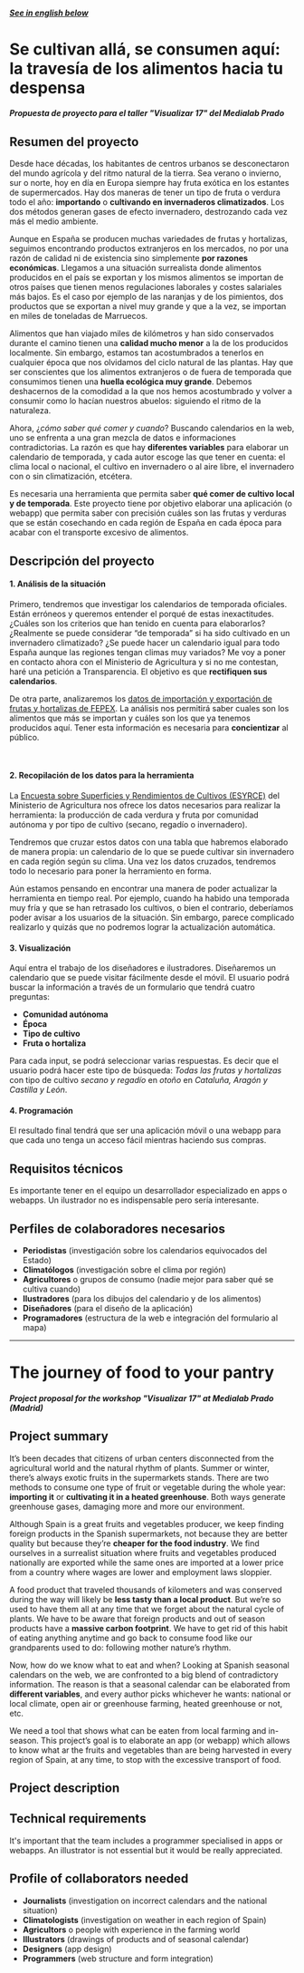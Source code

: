 ##### [See in english below](#the-journey-of-food-to-your-pantry)


# Se cultivan allá, se consumen aquí: la travesía de los alimentos hacia tu despensa
##### Propuesta de proyecto para el taller "Visualizar 17" del Medialab Prado


## Resumen del proyecto
Desde hace décadas, los habitantes de centros urbanos se desconectaron del mundo agrícola y del ritmo natural de la tierra. Sea verano o invierno, sur o norte, hoy en día en Europa siempre hay fruta exótica en los estantes de supermercados. Hay dos maneras de tener un tipo de fruta o verdura todo el año: **importando** o **cultivando en invernaderos climatizados**. Los dos métodos generan gases de efecto invernadero, destrozando cada vez más el medio ambiente.

Aunque en España se producen muchas variedades de frutas y hortalizas, seguimos encontrando productos extranjeros en los mercados, no por una razón de calidad ni de existencia sino simplemente **por razones económicas**. Llegamos a una situación surrealista donde alimentos producidos en el país se exportan y los mismos alimentos se importan de otros países que tienen menos regulaciones laborales y costes salariales más bajos. Es el caso por ejemplo de las naranjas y de los pimientos, dos productos que se exportan a nivel muy grande y que a la vez, se importan en miles de toneladas de Marruecos.

Alimentos que han viajado miles de kilómetros y han sido conservados durante el camino tienen una **calidad mucho menor** a la de los producidos localmente. Sin embargo, estamos tan acostumbrados a tenerlos en cualquier época que nos olvidamos del ciclo natural de las plantas. Hay que ser conscientes que los alimentos extranjeros o de fuera de temporada que consumimos tienen una **huella ecológica muy grande**. Debemos deshacernos de la comodidad a la que nos hemos acostumbrado y volver a consumir como lo hacían nuestros abuelos: siguiendo el ritmo de la naturaleza.

Ahora, ¿*cómo saber qué comer y cuando*? Buscando calendarios en la web, uno se enfrenta a una gran mezcla de datos e informaciones contradictorias. La razón es que hay **diferentes variables** para elaborar un calendario de temporada, y cada autor escoge las que tener en cuenta: el clima local o nacional, el cultivo en invernadero o al aire libre, el invernadero con o sin climatización, etcétera.

Es necesaria una herramienta que permita saber **qué comer de cultivo local y de temporada**. Este proyecto tiene por objetivo elaborar una aplicación (o webapp) que permita saber con precisión cuáles son las frutas y verduras que se están cosechando en cada región de España en cada época para acabar con el transporte excesivo de alimentos.

## Descripción del proyecto

#### 1. Análisis de la situación
Primero, tendremos que investigar los calendarios de temporada oficiales. Están erróneos y queremos entender el porqué de estas inexactitudes. ¿Cuáles son los criterios que han tenido en cuenta para elaborarlos? ¿Realmente se puede considerar “de temporada” si ha sido cultivado en un invernadero climatizado? ¿Se puede hacer un calendario igual para todo España aunque las regiones tengan climas muy variados? Me voy a poner en contacto ahora con el Ministerio de Agricultura y si no me contestan, haré una petición a Transparencia. El objetivo es que **rectifiquen sus calendarios**.
 
De otra parte, analizaremos los [datos de importación y exportación de frutas y hortalizas de FEPEX](http://www.fepex.es/datos-del-sector/exportacion-importacion-espa%C3%B1ola-frutas-hortalizas). La análisis nos permitirá saber cuales son los alimentos que más se importan y cuáles son los que ya tenemos producidos aquí. Tener esta información es necesaria para **concientizar** al público.

  
#### 2. Recopilación de los datos para la herramienta
La [Encuesta sobre Superficies y Rendimientos de Cultivos (ESYRCE)](http://www.mapama.gob.es/es/estadistica/temas/estadisticas-agrarias/espana2016web_tcm7-452544.pdf ) del Ministerio de Agricultura nos ofrece los datos necesarios para realizar la herramienta: la producción de cada verdura y fruta por comunidad autónoma y por tipo de cultivo (secano, regadío o invernadero). 
 
Tendremos que cruzar estos datos con una tabla que habremos elaborado de manera propia: un calendario de lo que se puede cultivar sin invernadero en cada región según su clima. Una vez los datos cruzados, tendremos todo lo necesario para poner la herramiento en forma.
 
Aún estamos pensando en encontrar una manera de poder actualizar la herramienta en tiempo real. Por ejemplo, cuando ha habido una temporada muy fría y que se han retrasado los cultivos, o bien el contrario, deberíamos poder avisar a los usuarios de la situación. Sin embargo, parece complicado realizarlo y quizás que no podremos lograr la actualización automática.

#### 3. Visualización
Aquí entra el trabajo de los diseñadores e ilustradores. Diseñaremos un calendario que se puede visitar fácilmente desde el móvil. El usuario podrá buscar la información a través de un formulario que tendrá cuatro preguntas:
- **Comunidad autónoma**
- **Época**
- **Tipo de cultivo**
- **Fruta o hortaliza**
 
Para cada input, se podrá seleccionar varias respuestas. Es decir que el usuario podrá hacer este tipo de búsqueda: *Todas las frutas y hortalizas* con tipo de cultivo *secano y regadío* en *otoño* en *Cataluña, Aragón y Castilla y León*.
 
#### 4. Programación
El resultado final tendrá que ser una aplicación móvil o una webapp para que cada uno tenga un acceso fácil mientras haciendo sus compras.


## Requisitos técnicos
Es importante tener en el equipo un desarrollador especializado en apps o webapps. Un ilustrador no es indispensable pero sería interesante.


## Perfiles de colaboradores necesarios
- **Periodistas** (investigación sobre los calendarios equivocados del Estado)
- **Climatólogos** (investigación sobre el clima por región)
- **Agricultores** o grupos de consumo (nadie mejor para saber qué se cultiva cuando)
- **Ilustradores** (para los dibujos del calendario y de los alimentos)
- **Diseñadores** (para el diseño de la aplicación)
- **Programadores** (estructura de la web e integración del formulario al mapa)


----------------------------------------------------------------------------------------------------



# The journey of food to your pantry
##### Project proposal for the workshop "Visualizar 17" at Medialab Prado (Madrid)

## Project summary
It’s been decades that citizens of urban centers disconnected from the agricultural world and the natural rhythm of plants. Summer or winter, there’s always exotic fruits in the supermarkets stands. There are two methods to consume one type of fruit or vegetable during the whole year: **importing it** or **cultivating it in a heated greenhouse**. Both ways generate greenhouse gases, damaging more and more our environment.

Although Spain is a great fruits and vegetables producer, we keep finding foreign products in the Spanish supermarkets, not because they are better quality but because they’re **cheaper for the food industry**. We find ourselves in a surrealist situation where fruits and vegetables produced nationally are exported while the same ones are imported at a lower price from a country where wages are lower and employment laws sloppier.

A food product that traveled thousands of kilometers and was conserved during the way will likely be **less tasty than a local product**. But we’re so used to have them all at any time that we forget about the natural cycle of plants. We have to be aware that foreign products and out of season products have a **massive carbon footprint**. We have to get rid of this habit of eating anything anytime and go back to consume food like our grandparents used to do: following mother nature’s rhythm.

Now, how do we know what to eat and when? Looking at Spanish seasonal calendars on the web, we are confronted to a big blend of contradictory information. The reason is that a seasonal calendar can be elaborated from **different variables**, and every author picks whichever he wants: national or local climate, open air or greenhouse farming, heated greenhouse or not, etc.

We need a tool that shows what can be eaten from local farming and in-season. This project’s goal is to elaborate an app (or webapp) which allows to know what ar the fruits and vegetables than are being harvested in every region of Spain, at any time, to stop with the excessive transport of food.


## Project description


## Technical requirements
It's important that the team includes a programmer specialised in apps or webapps. An illustrator is not essential but it would be really appreciated.


## Profile of collaborators needed
- **Journalists** (investigation on incorrect calendars and the national situation)
- **Climatologists** (investigation on weather in each region of Spain)
- **Agricultors** o people with experience in the farming world
- **Illustrators** (drawings of products and of seasonal calendar)
- **Designers** (app design)
- **Programmers** (web structure and form integration)

